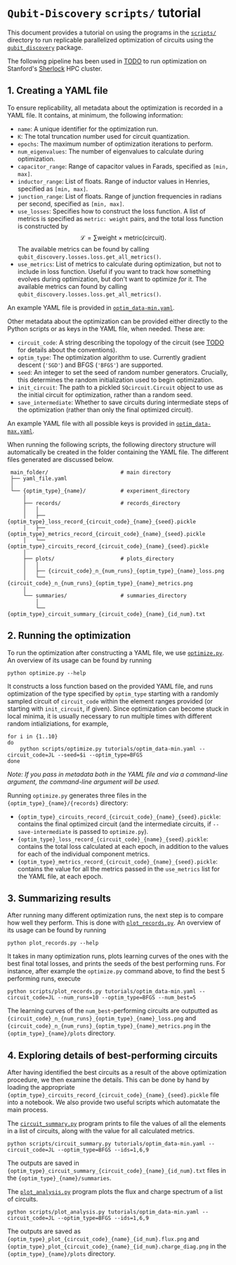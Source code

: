 # `Qubit-Discovery` `scripts/` tutorial

This document provides a tutorial on using the programs in the [`scripts/`](../scripts/) directory to run replicable parallelized optimization of circuits using the [`qubit_discovery`](../qubit_discovery) package.

The following pipeline has been used in [TODO]() to run optimization on Stanford's [Sherlock](https://www.sherlock.stanford.edu/) HPC cluster.

## 1. Creating a YAML file

To ensure replicability, all metadata about the optimization is recorded in a YAML file. It contains, at minimum, the following information:
- `name`: A unique identifier for the optimization run.
- `K`: The total truncation number used for circuit quantization.
- `epochs`: The maximum number of optimization iterations to perform.
- `num_eigenvalues`: The number of eigenvalues to calculate during optimization.
- `capacitor_range`: Range of capacitor values in Farads, specified as `[min, max]`.
- `inductor_range`: List of floats. Range of inductor values in Henries, specified as `[min, max]`.
- `junction_range`: List of floats. Range of junction frequencies in radians per second, specified as `[min, max]`.
- `use_losses`: Specifies how to construct the loss function. A list of metrics is specified as `metric: weight` pairs, and the total loss function is constructed by $$\mathcal{L} = \sum \text{weight} \times \text{metric}(\text{circuit}).$$ The available metrics can be found by calling `qubit_discovery.losses.loss.get_all_metrics()`. 
- `use_metrics`: List of metrics to calculate during optimization, but not to include in loss function. Useful if you want to track how something evolves during optimization, but don't want to optimize _for_ it. The available metrics can found by calling `qubit_discovery.losses.loss.get_all_metrics()`.

An example YAML file is provided in [`optim_data-min.yaml`](optim_data-min.yaml). 

Other metadata about the optimization can be provided either directly to the Python scripts or as keys in the YAML file, when needed. These are:
- `circuit_code`: A string describing the topology of the circuit (see [TODO]() for details about the conventions).
- `optim_type`: The optimization algorithm to use. Currently gradient descent (`'SGD'`) and BFGS (`'BFGS'`) are supported.
- `seed`: An integer to set the seed of random number generators. Crucially, this determines the random initialization used to begin optimization.
- `init_circuit`: The path to a pickled `SQcircuit.Circuit` object to use as the initial circuit for optimization, rather than a random seed.
- `save_intermediate`: Whether to save circuits during intermediate steps of the optimization (rather than only the final optimized circuit).

An example YAML file with all possible keys is provided in [`optim_data-max.yaml`](optim_data-max.yaml).

When running the following scripts, the following directory structure will automatically be created in the folder containing the YAML file. The different files generated are discussed below.
```
 main_folder/                       # main directory
 ├── yaml_file.yaml
 │
 └── {optim_type}_{name}/           # experiment_directory
     │
     ├── records/                   # records_directory
     │   │
     │   ├── {optim_type}_loss_record_{circuit_code}_{name}_{seed}.pickle
     │   ├── {optim_type}_metrics_record_{circuit_code}_{name}_{seed}.pickle
     │   └── {optim_type}_circuits_record_{circuit_code}_{name}_{seed}.pickle
     │
     ├── plots/                     # plots_directory
     │   │
     │   ├── {circuit_code}_n_{num_runs}_{optim_type}_{name}_loss.png
     │   └── {circuit_code}_n_{num_runs}_{optim_type}_{name}_metrics.png
     │
     └── summaries/                 # summaries_directory
         │
         └── {optim_type}_circuit_summary_{circuit_code}_{name}_{id_num}.txt

```

## 2. Running the optimization

To run the optimization after constructing a YAML file, we use [`optimize.py`](../scripts/optimize.py). An overview of its usage can be found by running
```
python optimize.py --help
```

It constructs a loss function based on the provided YAML file, and runs optimization of the type specified by `optim_type` starting with a randomly sampled circuit of `circuit_code` within the element ranges provided (or starting with `init_circuit`, if given). Since optimization can become stuck in local minima, it is usually necessary to run multiple times with different random intializiations, for example,
```
for i in {1..10}
do
    python scripts/optimize.py tutorials/optim_data-min.yaml --circuit_code=JL --seed=$i --optim_type=BFGS
done
```

_Note: If you pass in metadata both in the YAML file and via a command-line argument, the command-line argument will be used._

Running `optimize.py` generates three files in the `{optim_type}_{name}/{records}` directory:
- `{optim_type}_circuits_record_{circuit_code}_{name}_{seed}.pickle`: contains the final optimized circuit (and the intermediate circuits, if `--save-intermediate` is passed to `optimize.py`).
- `{optim_type}_loss_record_{circuit_code}_{name}_{seed}.pickle`: contains the total loss calculated at each epoch, in addition to the values for each of the individual component metrics.
- `{optim_type}_metrics_record_{circuit_code}_{name}_{seed}.pickle`: contains the value for all the metrics passed in the `use_metrics` list for the YAML file, at each epoch.

## 3. Summarizing results

After running many different optimization runs, the next step is to compare how well they perform. This is done with [`plot_records.py`](../scripts/plot_records.py). An overview of its usage can be found by running
```
python plot_records.py --help
```

It takes in many optimization runs, plots learning curves of the ones with the best final total losses, and prints the seeds of the best performing runs. For instance, after example the `optimize.py` command above, to find the best 5 performing runs, execute 
```
python scripts/plot_records.py tutorials/optim_data-min.yaml --circuit_code=JL --num_runs=10 --optim_type=BFGS --num_best=5
```
The learning curves of the `num_best`-performing circuits are outputted as `{circuit_code}_n_{num_runs}_{optim_type}_{name}_loss.png` and `{circuit_code}_n_{num_runs}_{optim_type}_{name}_metrics.png` in the `{optim_type}_{name}/plots` directory.

## 4. Exploring details of best-performing circuits

After having identified the best circuits as a result of the above optimization procedure, we then examine the details. This can be done by hand by loading the appropriate `{optim_type}_circuits_record_{circuit_code}_{name}_{seed}.pickle` file into a notebook. We also provide two useful scripts which automatate the main process.

The [`circuit_summary.py`](../scripts/circuit_summary.py) program prints to file the values of all the elements in a list of circuits, along with the value for all calculated metrics.
```
python scripts/circuit_summary.py tutorials/optim_data-min.yaml --circuit_code=JL --optim_type=BFGS --ids=1,6,9
```
The outputs are saved in `{optim_type}_circuit_summary_{circuit_code}_{name}_{id_num}.txt` files in the `{optim_type}_{name}/summaries`.


The [`plot_analysis.py`](../scripts/plot_analysis.py) program plots the flux and charge spectrum of a list of circuits.
```
python scripts/plot_analysis.py tutorials/optim_data-min.yaml --circuit_code=JL --optim_type=BFGS --ids=1,6,9
```
The outputs are saved as `{optim_type}_plot_{circuit_code}_{name}_{id_num}.flux.png` and `{optim_type}_plot_{circuit_code}_{name}_{id_num}.charge_diag.png` in the `{optim_type}_{name}/plots` directory.
